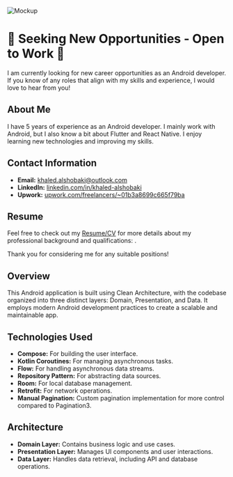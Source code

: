 ![Mockup](https://i.ibb.co/f8JD5Dg/Pixel-True-Mockup-medium.png)




# 👀 Seeking New Opportunities - Open to Work 👋

I am currently looking for new career opportunities as an Android developer. If you know of any roles that align with my skills and experience, I would love to hear from you!

## About Me

I have 5 years of experience as an Android developer. I mainly work with Android, but I also know a bit about Flutter and React Native. I enjoy learning new technologies and improving my skills.

## Contact Information

- **Email:** [khaled.alshobaki@outlook.com](mailto:khaled.alshobaki@outlook.com)
- **LinkedIn:** [linkedin.com/in/khaled-alshobaki](https://www.linkedin.com/in/khaled-alshobaki)
- **Upwork:** [upwork.com/freelancers/~01b3a8699c665f79ba](https://www.upwork.com/freelancers/~01b3a8699c665f79ba)

## Resume

Feel free to check out my [Resume/CV](https://docs.google.com/document/d/1WB6HYGTxDt0y86JPZBBONdVIE9c_ewSmBf6h7Dm8rEQ/edit?usp=sharing) for more details about my professional background and qualifications: 
.

Thank you for considering me for any suitable positions!

## Overview

This Android application is built using Clean Architecture, with the codebase organized into three distinct layers: Domain, Presentation, and Data. It employs modern Android development practices to create a scalable and maintainable app.

## Technologies Used

- **Compose:** For building the user interface.
- **Kotlin Coroutines:** For managing asynchronous tasks.
- **Flow:** For handling asynchronous data streams.
- **Repository Pattern:** For abstracting data sources.
- **Room:** For local database management.
- **Retrofit:** For network operations.
- **Manual Pagination:** Custom pagination implementation for more control compared to Pagination3.

## Architecture

- **Domain Layer:** Contains business logic and use cases.
- **Presentation Layer:** Manages UI components and user interactions.
- **Data Layer:** Handles data retrieval, including API and database operations.
